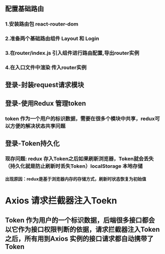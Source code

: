 ## 配置基础路由

### 1.安装路由包 react-router-dom
### 2.准备两个基础路由组件 Layout 和 Login
### 3.在router/index.js 引入组件进行路由配置,导出router实例
### 4.在入口文件中渲染<RouterProvider /> 传入router实例


## 登录-封装request请求模块

## 登录-使用Redux 管理token
### token 作为一个用户的标识数据，需要在很多个模块中共享，redux可以方便的解决状态共享问题


## 登录-Token持久化
### 现存问题: redux 存入Token之后如果刷新浏览器，Token就会丢失（持久化就是防止刷新时丢失Token）localStorage 本地存储
#### 出现原因：redux是基于浏览器内存的存储方式，刷新时状态恢复为初始值
<!-- initialState: {taken : ''} -->


# Axios 请求拦截器注入Toekn
## Token 作为用户的一个标识数据，后端很多接口都会以它作为接口权限判断的依据，请求拦截器注入Token之后，所有用到Axios 实例的接口请求都自动携带了Token


